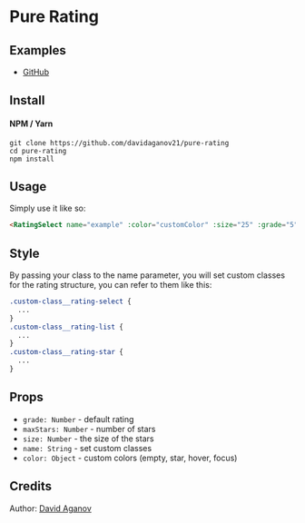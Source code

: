 # Pure Rating

## Examples

- [GitHub](https://github.com/davidaganov21/pure-accordion)

## Install

#### NPM / Yarn

```
git clone https://github.com/davidaganov21/pure-rating
cd pure-rating
npm install
```

## Usage

Simply use it like so:

```html
<RatingSelect name="example" :color="customColor" :size="25" :grade="5" :maxStars="5" @rating="value = $event"/>
```

## Style

By passing your class to the name parameter, you will set custom classes for the rating structure, you can refer to them like this:

````css
.custom-class__rating-select {
  ...
}
.custom-class__rating-list {
  ...
}
.custom-class__rating-star {
  ...
}
````

## Props

- `grade: Number` - default rating
- `maxStars: Number` - number of stars
- `size: Number` - the size of the stars
- `name: String` - set custom classes
- `color: Object` - custom colors (empty, star, hover, focus)

## Credits

Author: [David Aganov](https://github.com/davidaganov21)